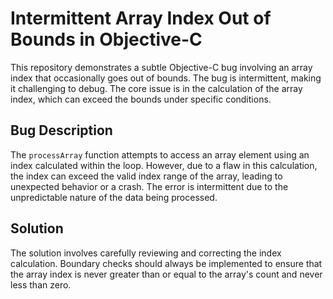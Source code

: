 # Intermittent Array Index Out of Bounds in Objective-C

This repository demonstrates a subtle Objective-C bug involving an array index that occasionally goes out of bounds. The bug is intermittent, making it challenging to debug.  The core issue is in the calculation of the array index, which can exceed the bounds under specific conditions.

## Bug Description
The `processArray` function attempts to access an array element using an index calculated within the loop.  However, due to a flaw in this calculation, the index can exceed the valid index range of the array, leading to unexpected behavior or a crash. The error is intermittent due to the unpredictable nature of the data being processed.

## Solution
The solution involves carefully reviewing and correcting the index calculation.  Boundary checks should always be implemented to ensure that the array index is never greater than or equal to the array's count and never less than zero.